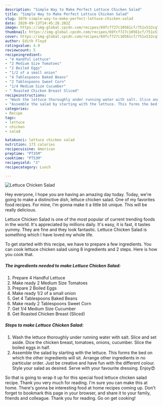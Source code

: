 ```yaml
---
description: "Simple Way to Make Perfect Lettuce Chicken Salad"
title: "Simple Way to Make Perfect Lettuce Chicken Salad"
slug: 1076-simple-way-to-make-perfect-lettuce-chicken-salad
date: 2020-09-13T14:45:28.202Z
image: https://img-global.cpcdn.com/recipes/69fcf727c10561cf/751x532cq70/lettuce-chicken-salad-recipe-main-photo.jpg
thumbnail: https://img-global.cpcdn.com/recipes/69fcf727c10561cf/751x532cq70/lettuce-chicken-salad-recipe-main-photo.jpg
cover: https://img-global.cpcdn.com/recipes/69fcf727c10561cf/751x532cq70/lettuce-chicken-salad-recipe-main-photo.jpg
author: Edith Floyd
ratingvalue: 4.9
reviewcount: 5
recipeingredient:
- "4 Handful Lettuce"
- "2 Medium Size Tomatoes"
- "2 Boiled Eggs"
- "1/2 of a small onion"
- "4 Tablespoons Baked Beans"
- "2 Tablespoons Sweet Corn"
- "1/4 Medium Size Cucumber"
- " Roasted Chicken Breast Sliced"
recipeinstructions:
- "Wash the lettuce thoroughly under running water with salt. Slice and set aside. Dice the chicken breast, tomatoes, onions, cucumber. Slice the boiled eggs in half."
- "Assemble the salad by starting with the lettuce. This forms the bed on which the other ingredients will sit. Arrange other ingredients in no particular order. Just be creative and have fun with the different colour. Style your salad as desired. Serve with your favourite dressing. Enjoy😍"
categories:
- Recipe
tags:
- lettuce
- chicken
- salad

katakunci: lettuce chicken salad 
nutrition: 173 calories
recipecuisine: American
preptime: "PT35M"
cooktime: "PT53M"
recipeyield: "3"
recipecategory: Lunch

---
```



![Lettuce Chicken Salad](https://img-global.cpcdn.com/recipes/69fcf727c10561cf/751x532cq70/lettuce-chicken-salad-recipe-main-photo.jpg)

Hey everyone, I hope you are having an amazing day today. Today, we're going to make a distinctive dish, lettuce chicken salad. One of my favorites food recipes. For mine, I'm gonna make it a little bit unique. This will be really delicious.



Lettuce Chicken Salad is one of the most popular of current trending foods in the world. It's appreciated by millions daily. It's easy, it is fast, it tastes yummy. They are fine and they look fantastic. Lettuce Chicken Salad is something which I have loved my whole life.


To get started with this recipe, we have to prepare a few ingredients. You can cook lettuce chicken salad using 8 ingredients and 2 steps. Here is how you cook that.

<!--inarticleads1-->

##### The ingredients needed to make Lettuce Chicken Salad:

1. Prepare 4 Handful Lettuce
1. Make ready 2 Medium Size Tomatoes
1. Prepare 2 Boiled Eggs
1. Make ready 1/2 of a small onion
1. Get 4 Tablespoons Baked Beans
1. Make ready 2 Tablespoons Sweet Corn
1. Get 1/4 Medium Size Cucumber
1. Get  Roasted Chicken Breast (Sliced)




<!--inarticleads2-->

##### Steps to make Lettuce Chicken Salad:

1. Wash the lettuce thoroughly under running water with salt. Slice and set aside. Dice the chicken breast, tomatoes, onions, cucumber. Slice the boiled eggs in half.
1. Assemble the salad by starting with the lettuce. This forms the bed on which the other ingredients will sit. Arrange other ingredients in no particular order. Just be creative and have fun with the different colour. Style your salad as desired. Serve with your favourite dressing. Enjoy😍




So that is going to wrap it up for this special food lettuce chicken salad recipe. Thank you very much for reading. I'm sure you can make this at home. There's gonna be interesting food at home recipes coming up. Don't forget to bookmark this page in your browser, and share it to your family, friends and colleague. Thank you for reading. Go on get cooking!
